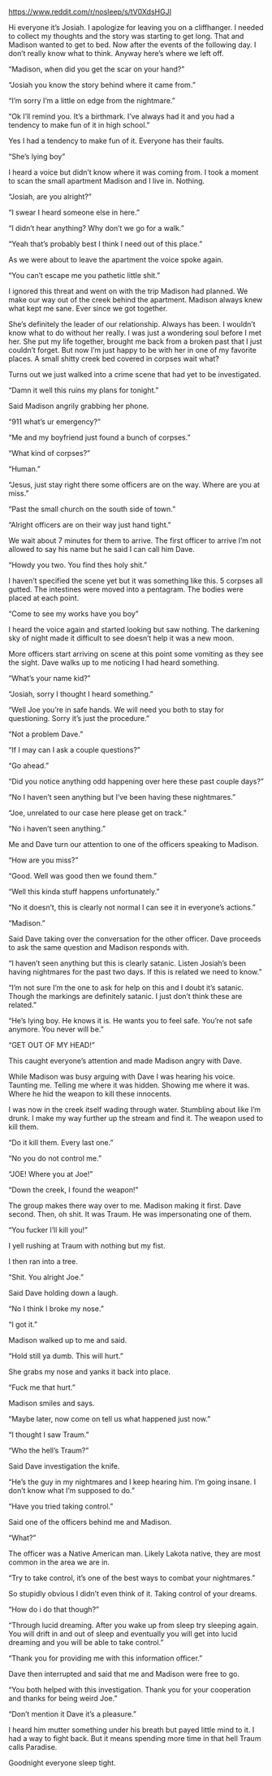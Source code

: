 
https://www.reddit.com/r/nosleep/s/tV0XdsHGJI 

Hi everyone it’s Josiah. I apologize for leaving you on a cliffhanger. I needed to collect my thoughts and the story was starting to get long. That and Madison wanted to get to bed. Now after the events of the following day. I don’t really know what to think. Anyway here’s where we left off.

“Madison, when did you get the scar on your hand?”

“Josiah you know the story behind where it came from.”

“I’m sorry I’m a little on edge from the nightmare.”

“Ok I’ll remind you. It’s a birthmark. I’ve always had it and you had a tendency to make fun of it in high school.”

Yes I had a tendency to make fun of it. Everyone has their faults.

“She’s lying boy”

I heard a voice but didn’t know where it was coming from. I took a moment to scan the small apartment Madison and I live in. Nothing.

“Josiah, are you alright?”

“I swear I heard someone else in here.”

“I didn’t hear anything? Why don’t we go for a walk.”

“Yeah that’s probably best I think I need out of this place.”

As we were about to leave the apartment the voice spoke again.

“You can’t escape me you pathetic little shit.”

I ignored this threat and went on with the trip Madison had planned. We make our way out of the creek behind the apartment. Madison always knew what kept me sane. Ever since we got together.

She’s definitely the leader of our relationship. Always has been. I wouldn’t know what to do without her really. I was just a wondering soul before I met her. She put my life together, brought me back from a broken past that I just couldn’t forget. But now I’m just happy to be with her in one of my favorite places. A small shitty creek bed covered in corpses wait what?

Turns out we just walked into a crime scene that had yet to be investigated.

“Damn it well this ruins my plans for tonight.”

Said Madison angrily grabbing her phone.

“911 what’s ur emergency?” 

“Me and my boyfriend just found a bunch of corpses.”

“What kind of corpses?”

“Human.”

“Jesus, just stay right there some officers are on the way. Where are you at miss.”

“Past the small church on the south side of town.”

“Alright officers are on their way just hand tight.”

 We wait about 7 minutes for them to arrive. The first officer to arrive I’m not allowed to say his name but he said I can call him Dave.

“Howdy you two. You find thes holy shit.”

I haven’t specified the scene yet but it was something like this. 5 corpses all gutted. The intestines were moved into a pentagram. The bodies were placed at each point.

“Come to see my works have you boy”

I heard the voice again and started looking but saw nothing. The darkening sky of night made it difficult to see doesn’t help it was a new moon. 

More officers start arriving on scene at this point some vomiting as they see the sight. Dave walks up to me noticing I had heard something.

“What’s your name kid?”

“Josiah, sorry I thought I heard something.”

“Well Joe you’re in safe hands. We will need you both to stay for questioning. Sorry it’s just the procedure.”

“Not a problem Dave.” 

“If I may can I ask a couple questions?”

“Go ahead.”

“Did you notice anything odd happening over here these past couple days?”

“No I haven’t seen anything but I’ve been having these nightmares.”

“Joe, unrelated to our case here please get on track.”

“No i haven’t seen anything.”

Me and Dave turn our attention to one of the officers speaking to Madison.

“How are you miss?”

“Good. Well was good then we found them.”

“Well this kinda stuff happens unfortunately.”

“No it doesn’t, this is clearly not normal I can see it in everyone’s actions.”

“Madison.”

Said Dave taking over the conversation for the other officer. Dave proceeds to ask the same question and Madison responds with.

“I haven’t seen anything but this is clearly satanic. Listen Josiah’s been having nightmares for the past two days. If this is related we need to know.”

“I’m not sure I’m the one to ask for help on this and I doubt it’s satanic. Though the markings are definitely satanic. I just don’t think these are related.”

“He’s lying boy. He knows it is. He wants you to feel safe. You’re not safe anymore. You never will be.”

“GET OUT OF MY HEAD!”

This caught everyone’s attention and made Madison angry with Dave.

While Madison was busy arguing with Dave I was hearing his voice. Taunting me. Telling me where it was hidden. Showing me where it was. Where he hid the weapon to kill these innocents. 

I was now in the creek itself wading through water. Stumbling about like I’m drunk. I make my way further up the stream and find it. The weapon used to kill them.

“Do it kill them. Every last one.”

“No you do not control me.”

“JOE! Where you at Joe!”

“Down the creek, I found the weapon!”

The group makes there way over to me.
Madison making it first. Dave second. Then, oh shit. It was Traum. He was impersonating one of them.

“You fucker I’ll kill you!”

I yell rushing at Traum with nothing but my fist.

I then ran into a tree.

“Shit. You alright Joe.”

Said Dave holding down a laugh.

“No I think I broke my nose.”

“I got it.”

Madison walked up to me and said.

“Hold still ya dumb. This will hurt.”

She grabs my nose and yanks it back into place.

“Fuck me that hurt.”

Madison smiles and says.

“Maybe later, now come on tell us what happened just now.”

“I thought I saw Traum.”

“Who the hell’s Traum?”

Said Dave investigation the knife. 

“He’s the guy in my nightmares and I keep hearing him. I’m going insane. I don’t know what I’m supposed to do.”

“Have you tried taking control.”

Said one of the officers behind me and Madison.

“What?”

The officer was a Native American man. Likely Lakota native, they are most common in the area we are in.

“Try to take control, it’s one of the best ways to combat your nightmares.” 

So stupidly obvious I didn’t even think of it. Taking control of your dreams.

“How do i do that though?”

“Through lucid dreaming. After you wake up from sleep try sleeping again. You will drift in and out of sleep and eventually you will get into lucid dreaming and you will be able to take control.”

“Thank you for providing me with this information officer.”

Dave then interrupted and said that me and Madison were free to go.

“You both helped with this investigation. Thank you for your cooperation and thanks for being weird Joe.”

“Don’t mention it Dave it’s a pleasure.”

I heard him mutter something under his breath but payed little mind to it. I had a way to fight back. But it means spending more time in that hell Traum calls Paradise. 

Goodnight everyone sleep tight.
